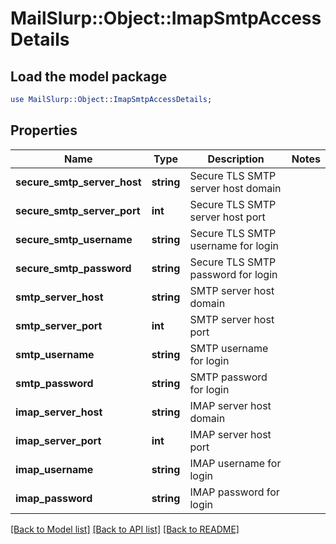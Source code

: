 # MailSlurp::Object::ImapSmtpAccessDetails

## Load the model package
```perl
use MailSlurp::Object::ImapSmtpAccessDetails;
```

## Properties
Name | Type | Description | Notes
------------ | ------------- | ------------- | -------------
**secure_smtp_server_host** | **string** | Secure TLS SMTP server host domain | 
**secure_smtp_server_port** | **int** | Secure TLS SMTP server host port | 
**secure_smtp_username** | **string** | Secure TLS SMTP username for login | 
**secure_smtp_password** | **string** | Secure TLS SMTP password for login | 
**smtp_server_host** | **string** | SMTP server host domain | 
**smtp_server_port** | **int** | SMTP server host port | 
**smtp_username** | **string** | SMTP username for login | 
**smtp_password** | **string** | SMTP password for login | 
**imap_server_host** | **string** | IMAP server host domain | 
**imap_server_port** | **int** | IMAP server host port | 
**imap_username** | **string** | IMAP username for login | 
**imap_password** | **string** | IMAP password for login | 

[[Back to Model list]](../README#documentation-for-models) [[Back to API list]](../README#documentation-for-api-endpoints) [[Back to README]](../README)


